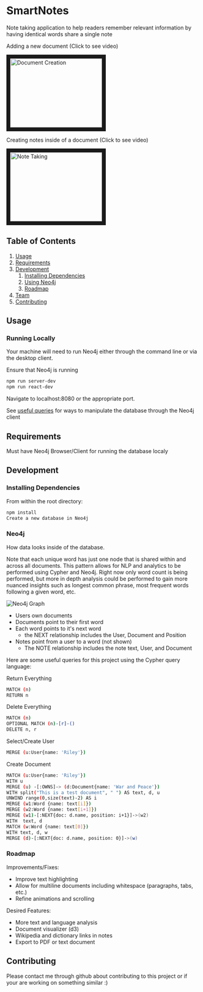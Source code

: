 # SmartNotes
Note taking application to help readers remember relevant information by having identical words share a single note

Adding a new document (Click to see video)

<a href="http://www.youtube.com/watch?feature=player_embedded&v=https://youtu.be/GasnlmSD33c
" target="_blank"><img src="https://img.youtube.com/vi/GasnlmSD33c/0.jpg" 
alt="Document Creation" width="240" height="180" border="10" /></a>

Creating notes inside of a document (Click to see video)

<a href="http://www.youtube.com/watch?feature=player_embedded&v=https://youtu.be/sYvRPyYlR3M
" target="_blank"><img src="https://img.youtube.com/vi/sYvRPyYlR3M/0.jpg" 
alt="Note Taking" width="240" height="180" border="10" /></a>

## Table of Contents

1. [Usage](#Usage)
1. [Requirements](#requirements)
1. [Development](#development)
    1. [Installing Dependencies](#installing-dependencies)
    1. [Using Neo4j](#neo4j)
    1. [Roadmap](#roadmap)
1. [Team](#team)
1. [Contributing](#contributing)

## Usage

### Running Locally
Your machine will need to run Neo4j either through the command line or via the desktop client.

Ensure that Neo4j is running

```sh
npm run server-dev
npm run react-dev
```

Navigate to localhost:8080 or the appropriate port. 

See [useful queries](#neo4j) for ways to manipulate the database through the Neo4j client

## Requirements

Must have Neo4j Browser/Client for running the database localy

## Development

### Installing Dependencies

From within the root directory:

```sh
npm install
Create a new database in Neo4j
```
### Neo4j

How data looks inside of the database. 

Note that each unique word has just one node that is shared within and across all documents. This pattern allows for NLP and analytics to be performed using Cypher and Neo4j. Right now only word count is being performed, but more in depth analysis could be performed to gain more nuanced insights such as longest common phrase, most frequent words following a given word, etc.  

![Neo4j Graph](https://i.imgur.com/nJjnWYk.png)

- Users own documents
- Documents point to their first word
- Each word points to it's next word
    - the NEXT relationship includes the User, Document and Position
- Notes point from a user to a word (not shown)
    - The NOTE relationship includes the note text, User, and Document

 Here are some useful queries for this project using the Cypher query language:

 Return Everything

```sh
MATCH (n)
RETURN n
```

Delete Everything

```sh
MATCH (n)
OPTIONAL MATCH (n)-[r]-()
DELETE n, r
```

Select/Create User

```sh
MERGE (u:User{name: 'Riley'})
```
    
Create Document

```sh
MATCH (u:User{name: 'Riley'})
WITH u
MERGE (u) -[:OWNS]-> (d:Document{name: 'War and Peace'})
WITH split("This is a test document", " ") AS text, d, u
UNWIND range(0,size(text)-2) AS i
MERGE (w1:Word {name: text[i]})
MERGE (w2:Word {name: text[i+1]})
MERGE (w1)-[:NEXT{doc: d.name, position: i+1}]->(w2)
WITH  text, d
MATCH (w:Word {name: text[0]})
WITH text, d, w
MERGE (d)-[:NEXT{doc: d.name, position: 0}]->(w)
```
                                                     
### Roadmap

Improvements/Fixes:
 - Improve text highlighting
 - Allow for multiline documents including whitespace (paragraphs, tabs, etc.)
 - Refine animations and scrolling

Desired Features:
 - More text and language analysis
 - Document visualizer (d3)
 - Wikipedia and dictionary links in notes
 - Export to PDF or text document

## Contributing

Please contact me through github about contributing to this project or if your are working on something similar :) 

